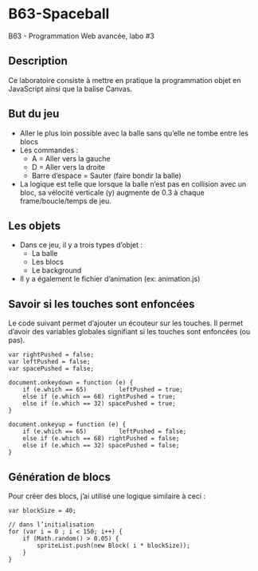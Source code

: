 # B63-Spaceball
B63 - Programmation Web avancée, labo #3

## Description
Ce laboratoire consiste à mettre en pratique la programmation objet en JavaScript ainsi que la balise Canvas.

## But du jeu
* Aller le plus loin possible avec la balle sans qu’elle ne tombe entre les blocs
* Les commandes :
  * A = Aller vers la gauche
  * D = Aller vers la droite
  * Barre d’espace = Sauter (faire bondir la balle)
* La logique est telle que lorsque la balle n’est pas en collision avec un bloc, sa vélocité verticale (y) augmente de 0.3 à chaque frame/boucle/temps de jeu.

## Les objets
* Dans ce jeu, il y a trois types d’objet :
  * La balle
  * Les blocs
  * Le background
* Il y a également le fichier d’animation (ex: animation.js)

## Savoir si les touches sont enfoncées
Le code suivant permet d’ajouter un écouteur sur les touches. Il permet d’avoir des variables globales signifiant si les touches sont enfoncées (ou pas).

```
var rightPushed = false;            
var leftPushed = false;            
var spacePushed = false; 

document.onkeydown = function (e) {
    if (e.which == 65)         leftPushed = true; 
    else if (e.which == 68) rightPushed = true;
    else if (e.which == 32) spacePushed = true; 
}

document.onkeyup = function (e) {
    if (e.which == 65)         leftPushed = false;                
    else if (e.which == 68) rightPushed = false;   
    else if (e.which == 32) spacePushed = false;                
}
```

## Génération de blocs
Pour créer des blocs, j’ai utilisé une logique similaire à ceci :

```
var blockSize = 40;

// dans l’initialisation
for (var i = 0 ; i < 150; i++) {
	if (Math.random() > 0.05) {
		spriteList.push(new Block( i * blockSize));
	}
}

```
